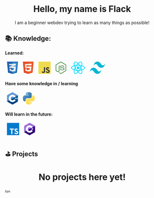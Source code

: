 <h1 align="center">Hello, my name is Flack</h1>
<p align="center">I am a beginner webdev trying to learn as many things as possible!</p>

## 📚 Knowledge:
**Learned:**
<p>
  <img src="https://raw.githubusercontent.com/FlackCode/Flack/main/icons/css.png" height="40" style="vertical-align:down; margin:6px" alt="CSS" title="CSS">
  <img src="https://raw.githubusercontent.com/FlackCode/Flack/main/icons/html.png" height="40" style="vertical-align:down; margin:6px" alt="HTML" title="HTML">
  <img src="https://raw.githubusercontent.com/FlackCode/Flack/main/icons/javascript.png" height="40" style="vertical-align:down; margin:6px" alt="JavaScript" title="JavaScript">
  <img src="https://raw.githubusercontent.com/FlackCode/Flack/main/icons/node.png" height="40" style="vertical-align:down; margin:6px" alt="NODE" title="NODE">
  <img src="https://raw.githubusercontent.com/FlackCode/Flack/main/icons/react.png" height="40" style="vertical-align:down; margin:6px" alt="REACT" title="REACT">
  <img src="https://raw.githubusercontent.com/FlackCode/Flack/main/icons/tailwind.png" width="50" height="40" style="vertical-align:down; margin:6px" alt="TAILWIND" title="TAILWIND">

</p>

**Have some knowledge in / learning**
<p>
  
  <img src="https://raw.githubusercontent.com/FlackCode/Flack/main/icons/cpp.png" height="40" style="vertical-align:down; margin:6px" alt="C++" title="C++">
  <img src="https://raw.githubusercontent.com/FlackCode/Flack/main/icons/python.png" height="40" style="vertical-align:down; margin:6px" alt="PYTHON" title="PYTHON">

</p>

**Will learn in the future:**
<p>
  <img src="https://raw.githubusercontent.com/FlackCode/Flack/main/icons/typescript.png" height="40" style="vertical-align:down; margin:6px" alt="TYPESCRIPT" title="TYPESCRIPT">
  <img src="https://raw.githubusercontent.com/FlackCode/Flack/main/icons/csharp.png" height="40" style="vertical-align:down; margin:6px" alt="CSHARP" title="CSHARP">
</p>

## ⛳️ Projects
<h1 align="center">No projects here yet!</h1>

<sup ><sub>*bye*</sub></sup>
